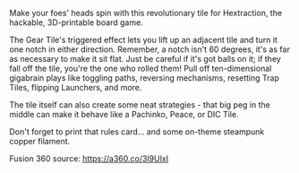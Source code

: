 Make your foes' heads spin with this revolutionary tile for Hextraction, the hackable, 3D-printable board game.

The Gear Tile's triggered effect lets you lift up an adjacent tile and turn it one notch in either direction. Remember, a notch isn't 60 degrees, it's as far as necessary to make it sit flat. Just be careful if it's got balls on it; if they fall off the tile, you're the one who rolled them! Pull off ten-dimensional gigabrain plays like toggling paths, reversing mechanisms, resetting Trap Tiles, flipping Launchers, and more.

The tile itself can also create some neat strategies - that big peg in the middle can make it behave like a Pachinko, Peace, or DIC Tile.

Don't forget to print that rules card... and some on-theme steampunk copper filament.

Fusion 360 source: https://a360.co/3I9UIxI